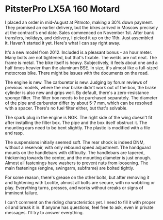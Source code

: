 # PitsterPro LX5A 160 Motard

I placed an order in mid-August at Pitmoto, making a 30% down payment. They promised an earlier delivery, but the bikes arrived in Moscow precisely at the contract's end date. Sales commenced on November 1st. After bank transfers, holidays, and delivery, I picked it up on the 11th. Just assembled it. Haven't started it yet. Here's what I can say right away.

It's a new model from 2012. Included is a pleasant bonus - an hour meter. Many bolts are not tightened, but that's fixable. The welds are not neat. The frame is metal. The bike itself is heavy. Subjectively, it feels about one and a half times heavier than the aluminum BSE. In size, it's almost like a full-sized motocross bike. There might be issues with the documents on the road.

The engine is new. The carburetor is new. Judging by forum reviews of previous models, where the rear brake didn't work out of the box, the brake cylinder is also new and grips well. By default, there's a zero-resistance sponge filter. The filter box needs to be purchased separately. The diameter of the pipe and carburetor differ by about 5-7 mm, which can be resolved with a spacer. There's no fuel filter either, but that's solvable.

The spark plug in the engine is NGK. The right side of the wing doesn't fit after installing the filter box. The pipe and the box itself obstruct it. The mounting ears need to be bent slightly. The plastic is modified with a file and rasp.

The suspensions initially seemed soft. The rear shock is indeed DNM, without a reservoir, with only rebound speed adjustment. The handguard mounts on the handlebars with difficulty. The handlebars are tapered, thickening towards the center, and the mounting diameter is just enough. Almost all fastenings have washers to prevent nuts from loosening. The main fastenings (engine, swingarm, subframe) are bolted tightly.

For some reason, there's grease on the other bolts, but after removing it and tightening with Loctite, almost all bolts are secure, with no wobbling or play. Everything turns, presses, and works without creaks or signs of imminent failure.

I can't comment on the riding characteristics yet. I need to fill it with proper oil and break it in. If anyone has questions, feel free to ask, even in private messages. I'll try to answer everything.
